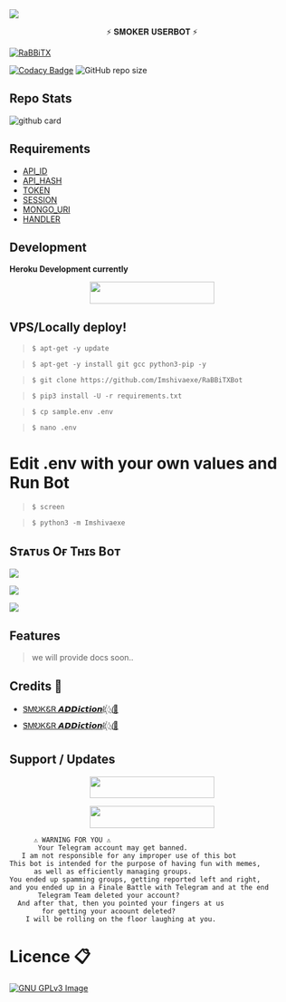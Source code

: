 <img src="https://user-images.githubusercontent.com/73097560/115834477-dbab4500-a447-11eb-908a-139a6edaec5c.gif">

<p align="center">⚡ 𝐒𝐌𝐎𝐊𝐄𝐑 𝐔𝐒𝐄𝐑𝐁𝐎𝐓 ⚡</p>

[![RaBBiTX](https://telegra.ph/file/dfe3bf37f969e4464393b.jpg)](https://t.me/SMOKER_USERBOT)

[![Codacy Badge](https://api.codacy.com/project/badge/Grade/f7c51539e67b483bb8d7749acca51d3a)](https://app.codacy.com/gh/Imshivaexe/RaBBiTXBot?utm_source=github.com&utm_medium=referral&utm_content=Imshivaexe/RaBBiTXBot&utm_campaign=Badge_Grade_Settings)
![GitHub repo size](https://img.shields.io/github/repo-size/kranpant/SMOKERUSERBOT)

## Repo Stats

![github card](https://github-readme-stats.vercel.app/api/pin/?username=kranpant&repo=SMOKERUSERBOT&theme=dark)


## Requirements 

- [API_ID](https://my.telegram.org)
- [API_HASH](https://my.telegram.org)
- [TOKEN](https://t.me/Botfather)
- [SESSION](https://t.me/SMOKER_USERBOT)
- [MONGO_URI](https://mongodb.com)
- [HANDLER](https://t.me/SMOKER_USERBOT)

## Development 

**Heroku Development currently**

<p align="center"><a href="http://dashboard.heroku.com/new?template=https://github.com/kranpant/SMOKERUSERBOT"> <img src="https://img.shields.io/badge/Deploy%20On%20Heroku-pink?style=for-the-badge&logo=heroku" width="220" height="38.45"/></a></p>


## VPS/Locally deploy!
>     $ apt-get -y update

>     $ apt-get -y install git gcc python3-pip -y

>     $ git clone https://github.com/Imshivaexe/RaBBiTXBot

>     $ pip3 install -U -r requirements.txt

>     $ cp sample.env .env

>     $ nano .env
# Edit .env with your own values and Run Bot
>     $ screen

>     $ python3 -m Imshivaexe

## Sᴛᴀᴛᴜs Oғ Tʜɪs Bᴏᴛ
<p align="left"><a href="https://github.com/Imshivaexe/RaBBiTXBot/network/members"><img src="https://img.shields.io/github/forks/Imshivaexe/RaBBiTXBot?label=Forks&logoColor=pink&style=social"></a><p align="left"><a href="https://github.com/Imshivaexe/RaBBITXBot/stargazers"><img src="https://img.shields.io/github/stars/Imshivaexe/RaBBiTXBot?logoColor=red&style=social"></a><p align="left"><a href="https://github.com/Imshivaexe/RaBBiTBot"><img src="https://img.shields.io/github/last-commit/Imshivaexe/RaBBiTXBot?style=plastic"></a>
      
## Features 

>    we will provide docs soon..

## Credits 💖
- [ᏕᎷᎧᏦᏋᏒ 𝘼𝘿𝘿𝙞𝙘𝙩𝙞𝙤𝙣ᜰ꙰ꦿ🍷](https://t.me/SMOKER_USERBOT)
- [ᏕᎷᎧᏦᏋᏒ 𝘼𝘿𝘿𝙞𝙘𝙩𝙞𝙤𝙣ᜰ꙰ꦿ🍷](https://t.me/SMOKER_USERBOT)

## Support / Updates

<p align="center"><a href="https://t.me/SMOKER_USERBOT"><img src="https://img.shields.io/badge/ᴛᴇʟᴇɢʀᴀᴍ-sᴜᴘᴘᴏʀᴛ-back?&style=for-the-badge&logo=telegram" width="220" height="38.45"></a></p>
<p align="center"><a href="https://t.me/SMOKER_USERBOT"><img src="https://img.shields.io/badge/ᴛᴇʟᴇɢʀᴀᴍ-ᴜᴘᴅᴀᴛᴇs-back?&style=for-the-badge&logo=telegram" width="220" height="38.45"></a></p>


```console
      ⚠️ WARNING FOR YOU ⚠️
       Your Telegram account may get banned.
   I am not responsible for any improper use of this bot
This bot is intended for the purpose of having fun with memes,
      as well as efficiently managing groups.
You ended up spamming groups, getting reported left and right,
and you ended up in a Finale Battle with Telegram and at the end
       Telegram Team deleted your account?
  And after that, then you pointed your fingers at us
        for getting your acoount deleted?
    I will be rolling on the floor laughing at you.
```

# Licence 📋
[![GNU GPLv3 Image](https://www.gnu.org/graphics/gplv3-127x51.png)](http://www.gnu.org/licenses/gpl-3.0.en.html)  
